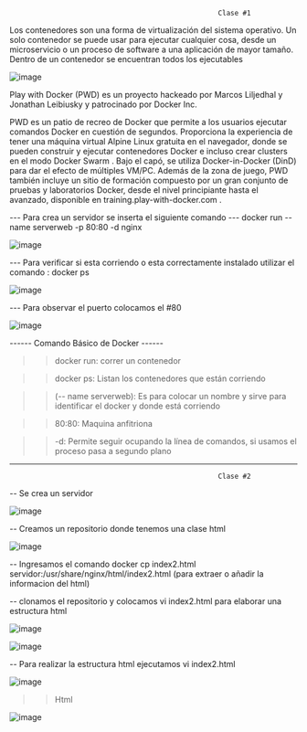                                                        Clase #1


Los contenedores son una forma de virtualización del sistema operativo. Un solo contenedor se puede usar para ejecutar cualquier cosa, desde un microservicio o un proceso de software a una aplicación de mayor tamaño. Dentro de un contenedor se encuentran todos los ejecutables


![image](https://user-images.githubusercontent.com/91167211/197315447-1ab0d76b-3d98-43f2-904a-f0cb5068db4a.png)




Play with Docker (PWD) es un proyecto hackeado por Marcos Liljedhal y Jonathan Leibiusky y patrocinado por Docker Inc.

PWD es un patio de recreo de Docker que permite a los usuarios ejecutar comandos Docker en cuestión de segundos. Proporciona la experiencia de tener una máquina virtual Alpine Linux gratuita en el navegador, donde se pueden construir y ejecutar contenedores Docker e incluso crear clusters en el modo Docker Swarm . Bajo el capó, se utiliza Docker-in-Docker (DinD) para dar el efecto de múltiples VM/PC. Además de la zona de juego, PWD también incluye un sitio de formación compuesto por un gran conjunto de pruebas y laboratorios Docker, desde el nivel principiante hasta el avanzado, disponible en training.play-with-docker.com .

--- Para crea un servidor se inserta el siguiente comando
--- docker run --name serverweb -p 80:80 -d nginx

![image](https://user-images.githubusercontent.com/91167211/197422234-faa1664b-95f2-4a8d-bcf6-799b21a05e4e.png)


--- Para verificar si esta corriendo o esta correctamente instalado utilizar el comando : docker ps

![image](https://user-images.githubusercontent.com/91167211/197422378-926725da-e654-4b50-b502-10223889add9.png)

--- Para observar el puerto colocamos el #80

![image](https://user-images.githubusercontent.com/91167211/197422525-536896b6-9540-4fae-b716-c0a9c5e89a71.png)

------ Comando Básico de Docker ------

>> docker run: correr un contenedor

>> docker ps: Listan los contenedores que están corriendo

>> (-- name serverweb): Es para colocar un nombre y sirve para identificar el docker y donde está corriendo

>> 80:80: Maquina anfitriona

>> -d: Permite seguir ocupando la línea de comandos, si usamos el proceso pasa a segundo plano


-----------------------------------------------------------------------------------------------------------------------------------------------------------------------


                                                       Clase #2


-- Se crea un servidor

![image](https://user-images.githubusercontent.com/91167211/197425431-8f17650b-e94f-4f14-adcc-efd54f6032d9.png)

-- Creamos un repositorio donde tenemos una clase html

![image](https://user-images.githubusercontent.com/91167211/197425504-44e346df-cb56-4fc1-b9ff-0643ce563ed5.png)

-- Ingresamos el comando docker cp index2.html servidor:/usr/share/nginx/html/index2.html (para extraer o añadir la informacion del html) 

-- clonamos el repositorio y colocamos vi index2.html para elaborar una estructura html

![image](https://user-images.githubusercontent.com/91167211/197425461-e7c3a08f-3780-49c0-a8a5-0cf9e7cbb155.png)


![image](https://user-images.githubusercontent.com/91167211/197425729-c0758309-43b4-49ed-8692-bed8e0641ba5.png)


-- Para realizar la estructura html ejecutamos vi index2.html 

![image](https://user-images.githubusercontent.com/91167211/197426156-6d706623-1c91-4b38-8329-b91859becfbb.png)


>> Html

![image](https://user-images.githubusercontent.com/91167211/197429625-87009898-d090-4bef-9ff9-fd36c5831917.png)

